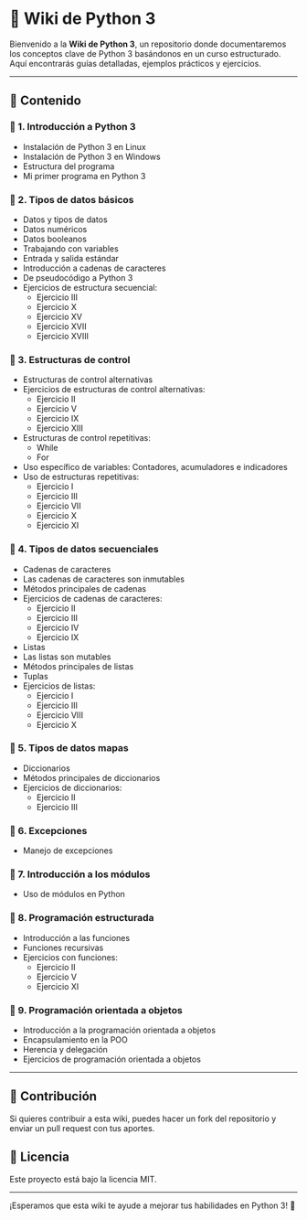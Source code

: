 # 📖 Wiki de Python 3

Bienvenido a la **Wiki de Python 3**, un repositorio donde documentaremos los conceptos clave de Python 3 basándonos en un curso estructurado. Aquí encontrarás guías detalladas, ejemplos prácticos y ejercicios.

---

## 📌 Contenido

### 🔹 1. Introducción a Python 3
- Instalación de Python 3 en Linux
- Instalación de Python 3 en Windows
- Estructura del programa
- Mi primer programa en Python 3

### 🔹 2. Tipos de datos básicos
- Datos y tipos de datos
- Datos numéricos
- Datos booleanos
- Trabajando con variables
- Entrada y salida estándar
- Introducción a cadenas de caracteres
- De pseudocódigo a Python 3
- Ejercicios de estructura secuencial:
  - Ejercicio III
  - Ejercicio X
  - Ejercicio XV
  - Ejercicio XVII
  - Ejercicio XVIII

### 🔹 3. Estructuras de control
- Estructuras de control alternativas
- Ejercicios de estructuras de control alternativas:
  - Ejercicio II
  - Ejercicio V
  - Ejercicio IX
  - Ejercicio XIII
- Estructuras de control repetitivas:
  - While
  - For
- Uso específico de variables: Contadores, acumuladores e indicadores
- Uso de estructuras repetitivas:
  - Ejercicio I
  - Ejercicio III
  - Ejercicio VII
  - Ejercicio X
  - Ejercicio XI

### 🔹 4. Tipos de datos secuenciales
- Cadenas de caracteres
- Las cadenas de caracteres son inmutables
- Métodos principales de cadenas
- Ejercicios de cadenas de caracteres:
  - Ejercicio II
  - Ejercicio III
  - Ejercicio IV
  - Ejercicio IX
- Listas
- Las listas son mutables
- Métodos principales de listas
- Tuplas
- Ejercicios de listas:
  - Ejercicio I
  - Ejercicio III
  - Ejercicio VIII
  - Ejercicio X

### 🔹 5. Tipos de datos mapas
- Diccionarios
- Métodos principales de diccionarios
- Ejercicios de diccionarios:
  - Ejercicio II
  - Ejercicio III

### 🔹 6. Excepciones
- Manejo de excepciones

### 🔹 7. Introducción a los módulos
- Uso de módulos en Python

### 🔹 8. Programación estructurada
- Introducción a las funciones
- Funciones recursivas
- Ejercicios con funciones:
  - Ejercicio II
  - Ejercicio V
  - Ejercicio XI

### 🔹 9. Programación orientada a objetos
- Introducción a la programación orientada a objetos
- Encapsulamiento en la POO
- Herencia y delegación
- Ejercicios de programación orientada a objetos

---

## 🚀 Contribución
Si quieres contribuir a esta wiki, puedes hacer un fork del repositorio y enviar un pull request con tus aportes.

## 📝 Licencia
Este proyecto está bajo la licencia MIT.

---

¡Esperamos que esta wiki te ayude a mejorar tus habilidades en Python 3! 🐍

